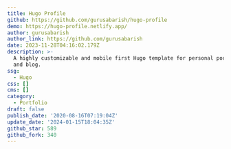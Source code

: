 ```yaml
---
title: Hugo Profile
github: https://github.com/gurusabarish/hugo-profile
demo: https://hugo-profile.netlify.app/
author: gurusabarish
author_link: https://github.com/gurusabarish
date: 2023-11-28T04:16:02.179Z
description: >-
  A highly customizable and mobile first Hugo template for personal portfolio
  and blog.
ssg:
  - Hugo
css: []
cms: []
category:
  - Portfolio
draft: false
publish_date: '2020-08-16T07:19:04Z'
update_date: '2024-01-15T18:04:35Z'
github_star: 589
github_fork: 340
---
```

